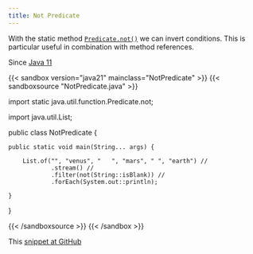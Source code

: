 ```yaml
---
title: Not Predicate
---
```


With the static method
 [`Predicate.not()`](https://docs.oracle.com/en/java/javase/21/docs/api/java.base/java/util/function/Predicate.html#not(java.util.function.Predicate)) we can
 invert conditions. This is particular useful in combination with method
 references.

Since [Java 11](/jdk/11/)

{{< sandbox version="java21" mainclass="NotPredicate" >}}
{{< sandboxsource "NotPredicate.java" >}}

import static java.util.function.Predicate.not;

import java.util.List;

public class NotPredicate {

	public static void main(String... args) {

		List.of("", "venus", "   ", "mars", " ", "earth") //
				.stream() //
				.filter(not(String::isBlank)) //
				.forEach(System.out::println);

	}

}

{{< /sandboxsource >}}
{{< /sandbox >}}

This [snippet at GitHub](https://github.com/marchof/io.javaalmanac.snippets/tree/master/src/main/java/io/javaalmanac/snippets/function/NotPredicate.java)
